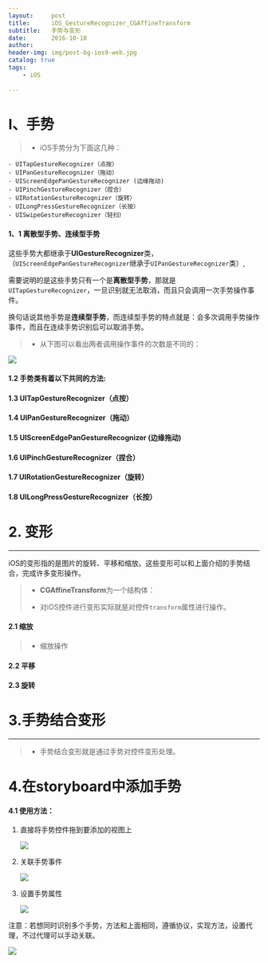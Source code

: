 ```yaml
---
layout:     post
title:      iOS_GestureRecognizer_CGAffineTransform
subtitle:   手势与变形
date:       2016-10-10
author:    
header-img: img/post-bg-ios9-web.jpg
catalog: true
tags:
    - iOS
    
---
```



# I、手势

>* iOS手势分为下面这几种：
>
```
- UITapGestureRecognizer（点按）
- UIPanGestureRecognizer（拖动）
- UIScreenEdgePanGestureRecognizer (边缘拖动)
- UIPinchGestureRecognizer（捏合）
- UIRotationGestureRecognizer（旋转）
- UILongPressGestureRecognizer（长按）
- ​UISwipeGestureRecognizer（轻扫）
```


#### 1、1 **离散型手势**、**连续型手势**

这些手势大都继承于**UIGestureRecognizer**类，（`UIScreenEdgePanGestureRecognizer`继承于`UIPanGestureRecognizer`类）,

需要说明的是这些手势只有一个是**离散型手势**，那就是`UITapGestureRecognizer`，一旦识别就无法取消，而且只会调用一次手势操作事件。

换句话说其他手势是**连续型手势**，而连续型手势的特点就是：会多次调用手势操作事件，而且在连续手势识别后可以取消手势。

>* 从下图可以看出两者调用操作事件的次数是不同的：

![](http://ww3.sinaimg.cn/large/006tNc79gw1fb0neee6mlj30dw0aldgf.jpg)



#### 1.2 手势类有着以下共同的方法:



<script src="https://gist.github.com/zhangkn/5ea8ac0d5a4fef722df0c3b392153a06.js"></script>



#### 1.3  UITapGestureRecognizer（点按）


<script src="https://gist.github.com/zhangkn/9d8dc2f553347fce42eaeea82685fb78.js"></script>


#### 1.4 UIPanGestureRecognizer（拖动）

<script src="https://gist.github.com/zhangkn/ab16c101f9588ea4af6173fa7ee2cae4.js"></script>


#### 1.5 UIScreenEdgePanGestureRecognizer (边缘拖动)

<script src="https://gist.github.com/zhangkn/9f2b9cf1af4780e8648921beb6ed122d.js"></script>


#### 1.6 UIPinchGestureRecognizer（捏合）
<script src="https://gist.github.com/zhangkn/db8042312593d0b7f0cd7bbfc7e23522.js"></script>


#### 1.7 UIRotationGestureRecognizer（旋转）

<script src="https://gist.github.com/zhangkn/806e46821838788d1389069ba8feb5a6.js"></script>

#### 1.8 UILongPressGestureRecognizer（长按）

<script src="https://gist.github.com/zhangkn/1522507a12b68ddf16a579124b0e1616.js"></script>

# 2. 变形

---
iOS的变形指的是图片的旋转、平移和缩放。这些变形可以和上面介绍的手势结合，完成许多变形操作。

>* **CGAffineTransform**为一个结构体：
><script src="https://gist.github.com/zhangkn/7527c02c7135d624ddeb5267b1d99230.js"></script>
>* 对iOS控件进行变形实际就是对控件`transform`属性进行操作。


#### 2.1 缩放

>* 缩放操作
><script src="https://gist.github.com/zhangkn/b4c5f293f3ead3ec6a7d11b2127d4cd8.js"></script>
>

#### 2.2 平移

<script src="https://gist.github.com/zhangkn/8835e4c7369b2bbe5b4de057141cb95f.js"></script>


#### 2.3 旋转


<script src="https://gist.github.com/zhangkn/5a09b0fefcca6151a41993ec19ffd317.js"></script>



# 3.手势结合变形
---
>* 手势结合变形就是通过手势对控件变形处理。
><script src="https://gist.github.com/zhangkn/0129f50f1369f78aeb606b6b8ea38220.js"></script>
><script src="https://gist.github.com/zhangkn/97488c0ee3e1e58260411c54b2771130.js"></script>
	
	
# 4.在storyboard中添加手势


#### 4.1 使用方法：

1. 直接将手势控件拖到要添加的视图上

	![](http://ww3.sinaimg.cn/large/006tNc79gw1fb0ja1f8fnj30f206nwev.jpg)
	
2. 关联手势事件

	![](http://ww2.sinaimg.cn/large/006tNc79gw1fb0jaxllv6j30ol0be77b.jpg)

3. 设置手势属性

	![](http://ww2.sinaimg.cn/large/006tNc79gw1fb0jc5mon3j307c06ydgd.jpg)
	
注意：若想同时识别多个手势，方法和上面相同，遵循协议，实现方法，设置代理，不过代理可以手动关联。

![](http://ww4.sinaimg.cn/large/006tNc79gw1fb0jokip2vj30ej0aq3zz.jpg)
